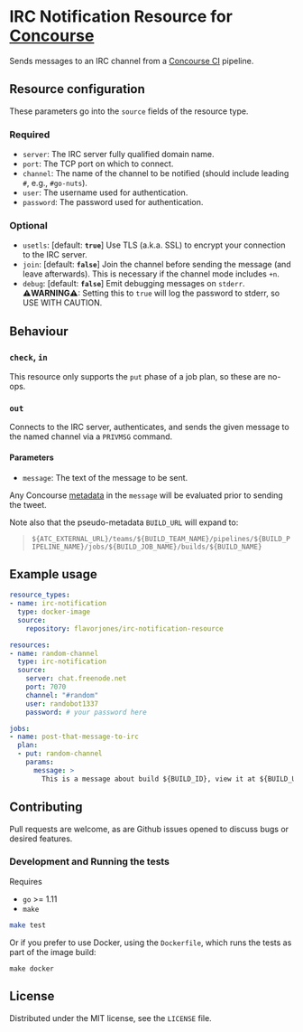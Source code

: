 # IRC Notification Resource for [Concourse](https://concourse.ci)

Sends messages to an IRC channel from a [Concourse CI](https://concourse.ci) pipeline.


## Resource configuration

These parameters go into the `source` fields of the resource type.


### Required

* `server`: The IRC server fully qualified domain name.
* `port`: The TCP port on which to connect.
* `channel`: The name of the channel to be notified (should include leading `#`, e.g., `#go-nuts`).
* `user`: The username used for authentication.
* `password`: The password used for authentication.


### Optional

* `usetls`: [default: __`true`__] Use TLS (a.k.a. SSL) to encrypt your connection to the IRC server.
* `join`: [default: __`false`__] Join the channel before sending the message (and leave afterwards). This is necessary if the channel mode includes `+n`.
* `debug`: [default: __`false`__] Emit debugging messages on `stderr`. ⚠__WARNING__⚠: Setting this to `true` will log the password to stderr, so USE WITH CAUTION.


## Behaviour

### `check`, `in`

This resource only supports the `put` phase of a job plan, so these are no-ops.


### `out`

Connects to the IRC server, authenticates, and sends the given message to the named channel via a `PRIVMSG` command.


#### Parameters

* `message`: The text of the message to be sent.

Any Concourse [metadata][] in the `message` will be evaluated prior to sending the tweet.

Note also that the pseudo-metadata `BUILD_URL` will expand to:

> `${ATC_EXTERNAL_URL}/teams/${BUILD_TEAM_NAME}/pipelines/${BUILD_PIPELINE_NAME}/jobs/${BUILD_JOB_NAME}/builds/${BUILD_NAME}`

  [metadata]: http://concourse.ci/implementing-resources.html#resource-metadata


## Example usage

``` yml
resource_types:
- name: irc-notification
  type: docker-image
  source:
    repository: flavorjones/irc-notification-resource

resources:
- name: random-channel
  type: irc-notification
  source:
    server: chat.freenode.net
    port: 7070
    channel: "#random"
    user: randobot1337
    password: # your password here

jobs:
- name: post-that-message-to-irc
  plan:
  - put: random-channel
    params:
      message: >
        This is a message about build ${BUILD_ID}, view it at ${BUILD_URL}
```


## Contributing

Pull requests are welcome, as are Github issues opened to discuss bugs or desired features.


### Development and Running the tests

Requires

* `go` >= 1.11
* `make`

``` sh
make test
```

Or if you prefer to use Docker, using the `Dockerfile`, which runs the tests as part of the image build:

```
make docker
```


## License

Distributed under the MIT license, see the `LICENSE` file.

